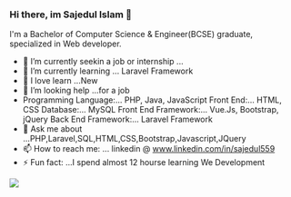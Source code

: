 ###  Hi there, im Sajedul Islam   👋
I'm a Bachelor of Computer Science & Engineer(BCSE) graduate, specialized in Web developer.

                                             
                          

- 🔭 I’m currently seekin a job or internship ...
- 🌱 I’m currently learning ... Laravel Framework
- 👯 I love learn ...New
- 🤔 I’m looking help  ...for a job
- Programming Language:... PHP, Java, JavaScript
   Front End:... HTML, CSS
   Database:... MySQL
   Front End Framework:... Vue.Js, Bootstrap, jQuery
   Back End Framework:... Laravel Framework
- 💬 Ask me about ...PHP,Laravel,SQL,HTML,CSS,Bootstrap,Javascript,JQuery
- 📫 How to reach me: ... linkedin @ www.linkedin.com/in/sajedul559
- ⚡ Fun fact: ...I spend almost 12 hourse learning We Development 

<img src="https://github-readme-status.vercel.app/api?username=sajedul559&&show_icons=true&title_color=ffffff&icon_color=bb2acf&text_color=daf7dc&bg_color=151515">


